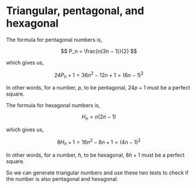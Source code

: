 # Triangular, pentagonal, and hexagonal
The formula for pentagonal numbers is,

$$
P_n = \frac{n(3n − 1)}{2}
$$

which gives us,

$$
24P_n + 1 = 36n^2 - 12n + 1 = (6n - 1)^2
$$

In other words, for a number, $p$, to be pentagonal, $24p + 1$ must be a perfect square.

The formula for hexagonal numbers is,

$$
H_n = n(2n − 1)
$$

which gives us,

$$
8H_n + 1 = 16n^2 - 8n + 1 = (4n - 1)^2
$$

In other words, for a number, $h$, to be hexagonal, $8h + 1$ must be a perfect square.

So we can generate triangular numbers and use these two tests to check if the number is also pentagonal and hexagonal.
